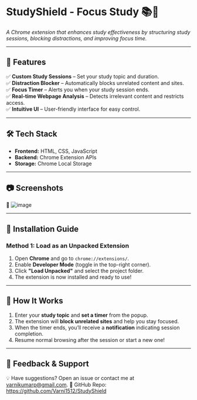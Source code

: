 # StudyShield - Focus Study 📚🚀  
*A Chrome extension that enhances study effectiveness by structuring study sessions, blocking distractions, and improving focus time.*  

---

## 📌 Features  
✅ **Custom Study Sessions** – Set your study topic and duration.  
✅ **Distraction Blocker** – Automatically blocks unrelated content and sites.  
✅ **Focus Timer** – Alerts you when your study session ends.  
✅ **Real-time Webpage Analysis** – Detects irrelevant content and restricts access.  
✅ **Intuitive UI** – User-friendly interface for easy control.  

---

## 🛠 Tech Stack  
- **Frontend:** HTML, CSS, JavaScript  
- **Backend:** Chrome Extension APIs  
- **Storage:** Chrome Local Storage  

---

## 📷 Screenshots  
🔹 ![image](https://github.com/user-attachments/assets/e7c0e960-9813-4182-ae67-84b91d0793c0)


---

## 🚀 Installation Guide  

### **Method 1: Load as an Unpacked Extension**  
1. Open **Chrome** and go to `chrome://extensions/`.  
2. Enable **Developer Mode** (toggle in the top-right corner).  
3. Click **"Load Unpacked"** and select the project folder.  
4. The extension is now installed and ready to use!  

---

## 🎯 How It Works  
1. Enter your **study topic** and **set a timer** from the popup.  
2. The extension will **block unrelated sites** and help you stay focused.  
3. When the timer ends, you’ll receive a **notification** indicating session completion.  
4. Resume normal browsing after the session or start a new one!  

---

## 💬 Feedback & Support 
💡 Have suggestions? Open an issue or contact me at varnikumarp@gmail.com.
🔗 GitHub Repo: https://github.com/Varni1512/StudyShield

